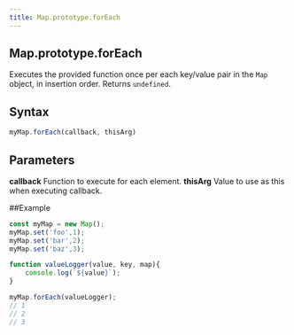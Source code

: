 ```yaml
---
title: Map.prototype.forEach
---
```

## Map.prototype.forEach

Executes the provided function once per each key/value pair in the `Map` object, in insertion order.
Returns `undefined`.

## Syntax
```javascript
myMap.forEach(callback, thisArg)
```

## Parameters
**callback** Function to execute for each element.
**thisArg** Value to use as this when executing callback.


##Example
```javascript
const myMap = new Map();
myMap.set('foo',1);
myMap.set('bar',2);
myMap.set('baz',3);

function valueLogger(value, key, map){
    console.log(`${value}`);
}

myMap.forEach(valueLogger);
// 1
// 2
// 3
```